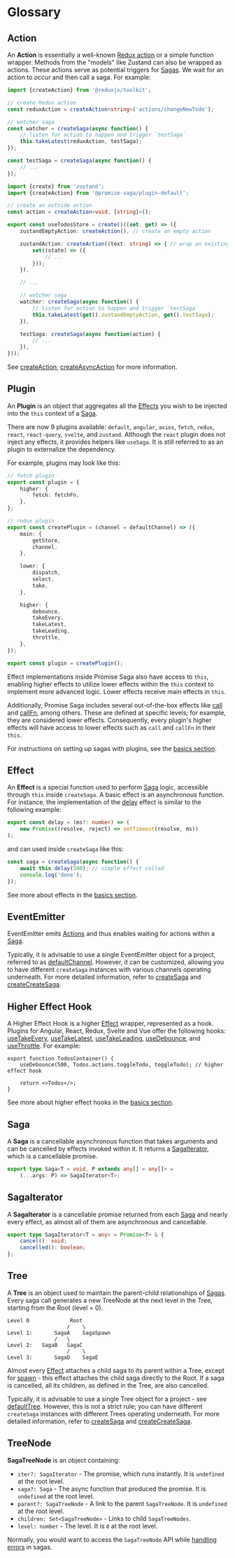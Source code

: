 # Glossary

## Action

An **Action** is essentially a well-known [Redux action](https://redux.js.org/tutorials/fundamentals/part-2-concepts-data-flow#actions) or a simple function wrapper. Methods from the "models" like Zustand can also be wrapped as actions. These actions serve as potential triggers for [Sagas](#saga). We wait for an action to occur and then call a saga. For example:

```ts
import {createAction} from '@reduxjs/toolkit';

// create Redux action
const reduxAction = createAction<string>('actions/changeNewTodo');

// watcher saga
const watcher = createSaga(async function() {
    // listen for action to happen and trigger `testSaga`
    this.takeLatest(reduxAction, testSaga);
});

const testSaga = createSaga(async function() {
    // ...
});
```

```ts
import {create} from 'zustand';
import {createAction} from '@promise-saga/plugin-default';

// create an outside action
const action = createAction<void, [string]>();

export const useTodosStore = create()((set, get) => ({
    zustandEmptyAction: createAction(), // create an empty action

    zustandAction: createAction((text: string) => { // wrap an existing function
        set((state) => ({
            // ...
        }));
    }),

    // ...

    // watcher saga
    watcher: createSaga(async function() {
        // listen for action to happen and trigger `testSaga`
        this.takeLatest(get().zustandEmptyAction, get().testSaga);
    }),

    testSaga: createSaga(async function(action) {
        // ...
    }),
}));
```

See [createAction](api.md#createAction), [createAsyncAction](api.md#createAsyncAction) for more information.

## Plugin

An **Plugin** is an object that aggregates all the [Effects](#effect) you wish to be injected into the `this` context of a [Saga](#saga).

There are now 9 plugins available: `default`, `angular`, `axios`, `fetch`, `redux`, `react`, `react-query`, `svelte`, and `zustand`. Although the `react` plugin does not inject any effects, it provides helpers like `useSaga`. It is still referred to as an plugin to externalize the dependency.

For example, plugins may look like this:

```ts
// fetch plugin
export const plugin = {
    higher: {
        fetch: fetchFn,
    },
};

// redux plugin
export const createPlugin = (channel = defaultChannel) => ({
    main: {
        getStore,
        channel,
    },

    lower: {
        dispatch,
        select,
        take,
    },

    higher: {
        debounce,
        takeEvery,
        takeLatest,
        takeLeading,
        throttle,
    },
});

export const plugin = createPlugin();
```

Effect implementations inside Promise Saga also have access to `this`, enabling higher effects to utilize lower effects within the `this` context to implement more advanced logic. Lower effects receive main effects in `this`.

Additionally, Promise Saga includes several out-of-the-box effects like [call](api.md#call) and [callFn](api.md#callfn), among others. These are defined at specific levels; for example, they are considered lower effects. Consequently, every plugin's higher effects will have access to lower effects such as `call` and `callFn` in their `this`.

For instructions on setting up sagas with plugins, see the [basics section](basics.md#plugins).

## Effect

An **Effect** is a special function used to perform [Saga](#saga) logic, accessible through `this` inside `createSaga`. A basic effect is an asynchronous function. For instance, the implementation of the [delay](api.md#delay) effect is similar to the following example:

```ts
export const delay = (ms?: number) => (
    new Promise((resolve, reject) => setTimeout(resolve, ms))
);
```

and can used inside `createSaga` like this:

```ts
const saga = createSaga(async function() {
    await this.delay(500); // simple effect called
    console.log('done');
});
```

See more about effects in the [basics section](basics.md#effects).

## EventEmitter

EventEmitter emits [Actions](#action) and thus enables waiting for actions within a [Saga](#saga).

Typically, it is advisable to use a single EventEmitter object for a project, referred to as [defaultChannel](api.md#defaults). However, it can be customized, allowing you to have different `createSaga` instances with various channels operating underneath. For more detailed information, refer to [createSaga](api.md#createSaga) and [createCreateSaga](api.md#createCreateSaga).

## Higher Effect Hook

A Higher Effect Hook is a higher [Effect](#effect) wrapper, represented as a hook. Plugins for Angular, React, Redux, Svelte and Vue offer the following hooks: [useTakeEvery](api.md#useTakeEvery), [useTakeLatest](api.md#useTakeLatest), [useTakeLeading](api.md#useTakeLeading), [useDebounce](api.md#useDebounce), and [useThrottle](api.md#useThrottle). For example:

```tsx
export function TodosContainer() {
    useDebounce(500, Todos.actions.toggleTodo, toggleTodo); // higher effect hook

    return <>Todos</>;
}
```

See more about higher effect hooks in the [basics section](basics.md#higher-effect-hooks).

## Saga

A **Saga** is a cancellable asynchronous function that takes arguments and can be cancelled by effects invoked within it. It returns a [SagaIterator](#sagaIterator), which is a cancellable promise.

```ts
export type Saga<T = void, P extends any[] = any[]> =
    (...args: P) => SagaIterator<T>;
```

## SagaIterator

A **SagaIterator** is a cancellable promise returned from each [Saga](#saga) and nearly every effect, as almost all of them are asynchronous and cancellable.

```ts
export type SagaIterator<T = any> = Promise<T> & {
    cancel(): void;
    cancelled(): boolean;
};
```

## Tree

A **Tree** is an object used to maintain the parent-child relationships of [Sagas](#saga). Every saga call generates a new TreeNode at the next level in the Tree, starting from the Root (level = 0).

```
Level 0             Root
                   /    \
Level 1:       SagaA    SagaSpawn
               /   \
Level 2:   SagaB   SagaC
                   /    \
Level 3:       SagaD    SagaE
```

Almost every [Effect](#effect) attaches a child saga to its parent within a Tree, except for [spawn](recipes/non-blocking-calls.md#spawn) - this effect attaches the child saga directly to the Root. If a saga is cancelled, all its children, as defined in the Tree, are also cancelled.

Typically, it is advisable to use a single Tree object for a project - see [defaultTree](api.md#defaults). However, this is not a strict rule; you can have different `createSaga` instances with different Trees operating underneath. For more detailed information, refer to [createSaga](api.md#createSaga) and [createCreateSaga](api.md#createCreateSaga).

## TreeNode

**SagaTreeNode** is an object containing:
- `iter?: SagaIterator` - The promise, which runs instantly. It is `undefined` at the root level.
- `saga?: Saga` - The async function that produced the promise. It is `undefined` at the root level.
- `parent?: SagaTreeNode` - A link to the parent `SagaTreeNode`. It is `undefined` at the root level.
- `children: Set<SagaTreeNode>` - Links to child `SagaTreeNodes`.
- `level: number` - The level. It is `0` at the root level.

Normally, you would want to access the `SagaTreeNode` API while [handling errors](recipes/error-handling.md) in sagas.
